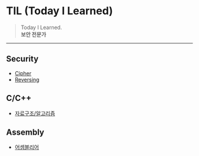 # TIL (Today I Learned)
> Today I Learned.  
> **보안 전문가**
---

## Security
- [Cipher](./Cipher/)
- [Reversing](./Reversing/)

## C/C++
- [자료구조/알고리즘](./Algorithm/)

## Assembly
- [어셈블리어](./Assembly)